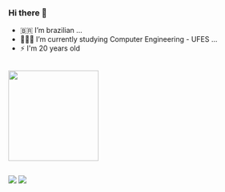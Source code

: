 ### Hi there 👋

<!--
**GabyyRD/GabyyRD** is a ✨ _special_ ✨ repository because its `README.md` (this file) appears on your GitHub profile.

Here are some ideas to get you started:

- 🔭 I’m currently working on ...
- 🌱 I’m currently learning ...
- 👯 I’m looking to collaborate on ...👩‍🎓👩🏾‍🎓
- 🤔 I’m looking for help with ...
- 💬 Ask me about ...
- 📫 How to reach me: ...
- 😄 Pronouns: ...
- ⚡ Fun fact: ...
-->

- 🇧🇷  I’m brazilian ...
- 👩🏽‍🎓 I’m currently studying Computer Engineering - UFES ...
- ⚡ I'm 20 years old

##

<div>
  <!--<img height="180em" src="https://github-readme-stats.vercel.app/api?username=GabyyRD&show_icons=true&theme=transparent">-->
  <img height="180em" src="https://github-readme-stats.vercel.app/api/top-langs/?username=anuraghazra&layout=compact&theme=dracula">
</div>

##

<div>
  <a href = "mailto:gabyrosariod@gmail.com"><img src="https://img.shields.io/badge/-Gmail-%23333?style=for-the-badge&logo=gmail&logoColor=white" target="_blank"></a>
    <a href="https://www.linkedin.com/in/gabrielly-dionisio/" target="_blank"><img src="https://img.shields.io/badge/-LinkedIn-%230077B5?style=for-the-badge&logo=linkedin&logoColor=white" target="_blank"></a> 
</div>
